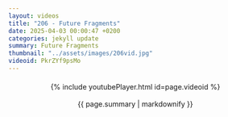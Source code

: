 ```yaml
---
layout: videos
title: "206 - Future Fragments"
date: 2025-04-03 00:00:47 +0200
categories: jekyll update
summary: Future Fragments
thumbnail: "../assets/images/206vid.jpg"
videoid: PkrZYf9psMo
---
```


<div style="text-align: center; margin-top: 20px;">
  {% include youtubePlayer.html id=page.videoid %}
  <p style="margin-top: 15px; font-size: 1.2em; color: #333;">
    <p>{{ page.summary | markdownify }}</p>
  </p>
</div>
